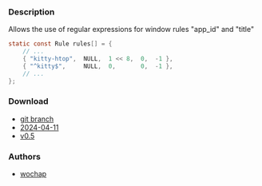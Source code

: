 ### Description
Allows the use of regular expressions for window rules "app_id" and "title"

```c
static const Rule rules[] = {
    // ...
    { "kitty-htop",  NULL,  1 << 8,  0,  -1 },
    { "^kitty$",     NULL,  0,       0,  -1 },
    // ...
};
```

### Download
- [git branch](https://codeberg.org/wochap/dwl/src/branch/v0.5/regexrules)
- [2024-04-11](https://codeberg.org/dwl/dwl-patches/raw/commit/2a6560c167e5c9afc5598ac5431d23d90de8846c/regexrules/regexrules.patch)
- [v0.5](https://codeberg.org/dwl/dwl-patches/raw/commit/98cba933c9f4099202e54f39acbf17e05bde828a/regexrules/regexrules.patch)

### Authors
- [wochap](https://codeberg.org/wochap)
